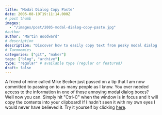 ```yaml
---
title: "Modal Dialog Copy Paste"
date: 2005-08-10T19:11:14.000Z
# post thumb
images:
  - "/images/post/2005-modal-dialog-copy-paste.jpg"
#author
author: "Martin Woodward"
# description
description: "Discover how to easily copy text from pesky modal dialog boxes using Ctrl-C—no more frustration!"
# Taxonomies
categories: ["git", "maker"]
tags: ["blog", "archive"]
type: "regular" # available type (regular or featured)
draft: false
---
```


A friend of mine called Mike Becker just passed on a tip that I am now committed to passing on to as many people as I know. You ever needed access to the information in one of those annoying modal dialog boxes? Well now you can. Simply hit "Ctrl-C" when the window is in focus and it will copy the contents into your clipboard! If I hadn't seen it with my own eyes I would never have believed it. Try it yourself by clicking [here](#).
